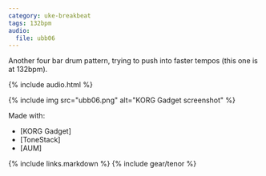 ```yaml
---
category: uke-breakbeat
tags: 132bpm
audio:
  file: ubb06
---
```

Another four bar drum pattern, trying to push into faster tempos (this one is at 132bpm).

{% include audio.html %}

{% include img src="ubb06.png" alt="KORG Gadget screenshot" %}

Made with:

* [KORG Gadget]
* [ToneStack]
* [AUM]

{% include links.markdown %}
{% include gear/tenor %}